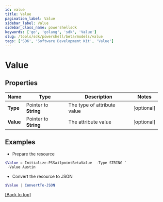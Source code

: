 ```yaml
---
id: value
title: Value
pagination_label: Value
sidebar_label: Value
sidebar_class_name: powershellsdk
keywords: ['go', 'golang', 'sdk', 'Value'] 
slug: /tools/sdk/powershell/beta/models/value
tags: ['SDK', 'Software Development Kit', 'Value']
---
```



# Value

## Properties

Name | Type | Description | Notes
------------ | ------------- | ------------- | -------------
**Type** |  Pointer to **String** | The type of attribute value | [optional] 
**Value** |  Pointer to **String** | The attribute value | [optional] 

## Examples

- Prepare the resource
```powershell
$Value = Initialize-PSSailpointBetaValue  -Type STRING `
 -Value Austin
```

- Convert the resource to JSON
```powershell
$Value | ConvertTo-JSON
```


[[Back to top]](#) 

